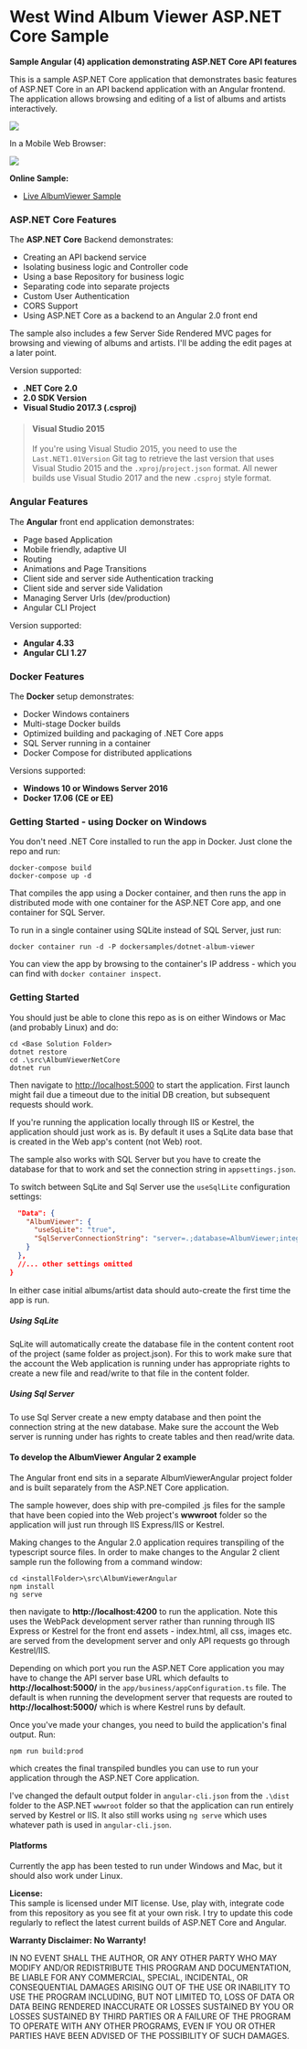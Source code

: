 ﻿# West Wind Album Viewer ASP.NET Core Sample

**Sample Angular (4) application demonstrating ASP.NET Core API features**

This is a sample ASP.NET Core application that demonstrates basic features of ASP.NET Core in an API backend application with an Angular frontend. The application allows browsing and editing of a list of albums and artists interactively.

![](AlbumViewer.png)

In a Mobile Web Browser: 

![](AlbumViewerMobile.png)

**Online Sample:**
* [Live AlbumViewer Sample](https://samples.west-wind.com/AlbumViewerCore/)

### ASP.NET Core Features
The **ASP.NET Core** Backend demonstrates:

* Creating an API backend service
* Isolating business logic and Controller code
* Using a base Repository for business logic
* Separating code into separate projects
* Custom User Authentication
* CORS Support
* Using ASP.NET Core as a backend to an Angular 2.0 front end

The sample also includes a few Server Side Rendered MVC pages for browsing and viewing of albums and artists. I'll be adding the edit pages at a later point.

Version supported:  
* **.NET Core 2.0**
* **2.0 SDK Version**
* **Visual Studio 2017.3 (.csproj)**

> #### Visual Studio 2015
> If you're using Visual Studio 2015, you need to use the `Last.NET1.01Version` Git tag to retrieve the last version that uses Visual Studio 2015 and the `.xproj`/`project.json` format. All newer builds use Visual Studio 2017 and the new `.csproj` style format.

### Angular Features
The **Angular** front end application demonstrates:

* Page based Application
* Mobile friendly, adaptive UI
* Routing
* Animations and Page Transitions
* Client side and server side Authentication tracking
* Client side and server side Validation
* Managing Server Urls (dev/production)
* Angular CLI Project

Version supported:  
* **Angular 4.33**  
* **Angular CLI 1.27**

### Docker Features
The **Docker** setup demonstrates:

* Docker Windows containers
* Multi-stage Docker builds
* Optimized building and packaging of .NET Core apps
* SQL Server running in a container
* Docker Compose for distributed applications

Versions supported:
* **Windows 10 or Windows Server 2016**
* **Docker 17.06 (CE or EE)**

### Getting Started - using Docker on Windows ###

You don't need .NET Core installed to run the app in Docker. Just clone the repo and run:

```
docker-compose build
docker-compose up -d
```

That compiles the app using a Docker container, and then runs the app in distributed mode with one container for the ASP.NET Core app, and one container for SQL Server.

To run in a single container using SQLite instead of SQL Server, just run:

```
docker container run -d -P dockersamples/dotnet-album-viewer
```

You can view the app by browsing to the container's IP address - which you can find with `docker container inspect`.

### Getting Started ###

You should just be able to clone this repo as is on either Windows or Mac (and probably Linux) and do:

```
cd <Base Solution Folder>
dotnet restore
cd .\src\AlbumViewerNetCore
dotnet run
```

Then navigate to [http://localhost:5000](http://localhost:5000) to start the application. First launch might fail due a timeout due to the initial DB creation, but subsequent requests should work.

If you're running the application locally through IIS or Kestrel, the application should just work as is. By default it uses a SqLite data base that is created in the Web app's content (not Web) root. 

The sample also works with SQL Server but you have to create the database for that to work and set the connection string in `appsettings.json`. 


To switch between SqLite and Sql Server use the `useSqlLite` configuration settings:

```json
  "Data": {
    "AlbumViewer": {
      "useSqLite": "true",
      "SqlServerConnectionString": "server=.;database=AlbumViewer;integrated security=true;",
    } 
  },
  //... other settings omitted
}
```  

In either case initial albums/artist data should auto-create the first time the app is run.

##### Using SqLite
SqLite will automatically create the database file in the content content root of the project (same folder as project.json). For this to work make sure that the account the Web application is running under has appropriate rights to create a new file and read/write to that file in the content folder.

##### Using Sql Server
To use Sql Server create a new empty database and then point the connection string at the new database. Make sure the account the Web server is running under has rights to create tables and then read/write data.

#### To develop the AlbumViewer Angular 2 example
The Angular front end sits in a separate AlbumViewerAngular project folder and is built separately from the ASP.NET Core application.

The sample however, does ship with pre-compiled .js files for the sample that have been copied into the Web project's **wwwroot** folder so the application will just run through IIS Express/IIS or Kestrel.


Making changes to the Angular 2.0 application requires transpiling of the typescript source files. In order to make changes to the Angular 2 client sample run the following from a command window:

```
cd <installFolder>\src\AlbumViewerAngular
npm install
ng serve
```

then navigate to **http://localhost:4200** to run the application. Note this uses the WebPack development server rather than running through IIS Express or Kestrel for the front end assets - index.html, all css, images etc. are served from the development server and only API requests go through Kestrel/IIS.

Depending on which port you run the ASP.NET Core application you may have to change the API server base URL which defaults to **http://localhost:5000/** in the `app/business/appConfiguration.ts` file. The default is when running the development server that requests are routed to **http://localhost:5000/** which is where Kestrel runs by default.

Once you've made your changes, you need to build the application's final output. Run:

```
npm run build:prod
```

which creates the final transpiled bundles you can use to run your application through the ASP.NET Core application.

I've changed the default output folder in `angular-cli.json` from the `.\dist` folder to the ASP.NET `wwwroot` folder so that the application can run entirely served by Kestrel or IIS. It also still works using `ng serve` which uses whatever path is used in `angular-cli.json`.

#### Platforms 
Currently the app has been tested to run under Windows and Mac, but it should also work under Linux.

**License:**  
This sample is licensed under MIT license. Use, play with, integrate code from
this repository as you see fit at your own risk. I try to update this code regularly to reflect the latest current builds of ASP.NET Core and Angular.

**Warranty Disclaimer: No Warranty!**

IN NO EVENT SHALL THE AUTHOR, OR ANY OTHER PARTY WHO MAY MODIFY
AND/OR REDISTRIBUTE THIS PROGRAM AND DOCUMENTATION, BE LIABLE 
FOR ANY COMMERCIAL, SPECIAL, INCIDENTAL, OR CONSEQUENTIAL DAMAGES
ARISING OUT OF THE USE OR INABILITY TO USE THE PROGRAM INCLUDING, 
BUT NOT LIMITED TO, LOSS OF DATA OR DATA BEING RENDERED INACCURATE
OR LOSSES SUSTAINED BY YOU OR LOSSES SUSTAINED BY THIRD PARTIES OR
A FAILURE OF THE PROGRAM TO OPERATE WITH ANY OTHER PROGRAMS, EVEN
IF YOU OR OTHER PARTIES HAVE BEEN ADVISED OF THE POSSIBILITY OF 
SUCH DAMAGES.
